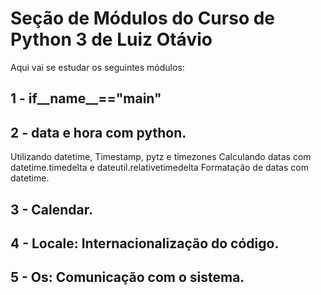 # Seção de Módulos do Curso de Python 3 de Luiz Otávio
Aqui vai se estudar os seguintes módulos:

## 1 - if__name__=="__main__"

## 2 - data e hora com python.
Utilizando datetime, Timestamp, pytz e timezones
Calculando datas com datetime.timedelta e dateutil.relativetimedelta 
Formatação de datas com datetime.

## 3 - Calendar.

## 4 - Locale: Internacionalização do código.

## 5 - Os: Comunicação com o sistema.